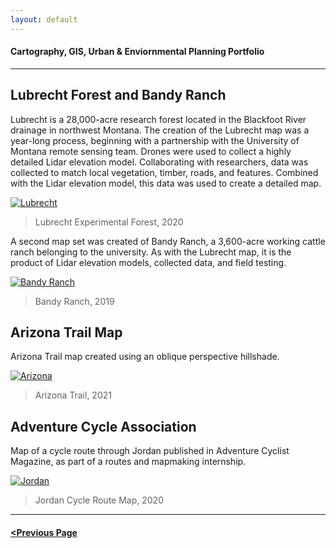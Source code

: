 ```yaml
---
layout: default
---
```


<title>Glenn Ingram Cartography</title>

#### Cartography, GIS, Urban & Enviornmental Planning Portfolio

<hr> 

## Lubrecht Forest and Bandy Ranch

Lubrecht is a 28,000-acre research forest located in the Blackfoot River drainage in northwest Montana. The creation of the Lubrecht map was a year-long process, beginning with a partnership with the University of Montana remote sensing team. Drones were used to collect a highly detailed Lidar elevation model. Collaborating with researchers, data was collected to match local vegetation, timber, roads, and features. Combined with the Lidar elevation model, this data was used to create a detailed map.

[![Lubrecht](https://glenningram.github.io/assets/img/small/Ingram_Lubrecht.jpg)](https://glenningram.github.io/assets/img/large/Ingram_Lubrecht.jpg)
> Lubrecht Experimental Forest, 2020

A second map set was created of Bandy Ranch, a 3,600-acre working cattle ranch belonging to the university. As with the Lubrecht map, it is the product of Lidar elevation models, collected data, and field testing. 

[![Bandy Ranch](https://glenningram.github.io/assets/img/small/Ingram_BandyRanch.jpg)](https://glenningram.github.io/assets/img/large/Ingram_BandyRanch.jpg)
> Bandy Ranch, 2019

## Arizona Trail Map

Arizona Trail map created using an oblique perspective hillshade.

[![Arizona](https://glenningram.github.io/assets/img/small/ingram_AZtrail.jpg)](https://glenningram.github.io/assets/img/large/ingram_AZtrail.jpg)
> Arizona Trail, 2021

## Adventure Cycle Association

Map of a cycle route through Jordan published in Adventure Cyclist Magazine, as part of a routes and mapmaking internship.

[![Jordan](https://glenningram.github.io/assets/img/small/Ingram_Jordan.jpg)](https://glenningram.github.io/assets/img/large/Ingram_Jordan.jpg)
> Jordan Cycle Route Map, 2020

<hr> 

#### [<Previous Page](./index.md)
